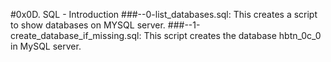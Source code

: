 #0x0D. SQL - Introduction
###--0-list_databases.sql: This creates a script to show databases on MYSQL server.
###--1-create_database_if_missing.sql: This script creates the database hbtn_0c_0 in MySQL server.

